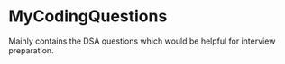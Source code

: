 # MyCodingQuestions
Mainly contains the DSA questions which would be helpful for interview preparation.
